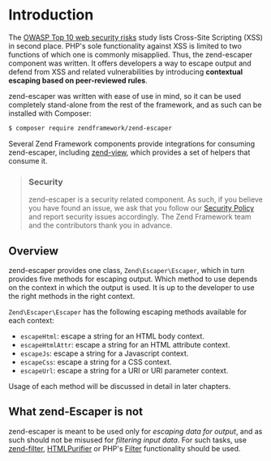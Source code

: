 # Introduction

The [OWASP Top 10 web security risks](https://www.owasp.org/index.php/Top_10_2010-Main)
study lists Cross-Site Scripting (XSS) in second place. PHP's sole functionality
against XSS is limited to two functions of which one is commonly misapplied.
Thus, the zend-escaper component was written. It offers developers a way to
escape output and defend from XSS and related vulnerabilities by introducing
**contextual escaping based on peer-reviewed rules**.

zend-escaper was written with ease of use in mind, so it can be used completely stand-alone from
the rest of the framework, and as such can be installed with Composer:

```bash
$ composer require zendframework/zend-escaper
```

Several Zend Framework components provide integrations for consuming
zend-escaper, including [zend-view](https://github.com/zendframework/zend-view),
which provides a set of helpers that consume it.

> ### Security
>
> zend-escaper is a security related component. As such, if you believe you have
> found an issue, we ask that you follow our [Security  Policy](http://framework.zend.com/security/)
> and report security issues accordingly. The Zend Framework team and the
> contributors thank you in advance.

## Overview

zend-escaper provides one class, `Zend\Escaper\Escaper`, which in turn provides
five methods for escaping output. Which method to use  depends on the context in
which the output is used. It is up to the developer to use the right methods in
the right context.

`Zend\Escaper\Escaper` has the following escaping methods available for each context:

- `escapeHtml`: escape a string for an HTML body context.
- `escapeHtmlAttr`: escape a string for an HTML attribute context.
- `escapeJs`: escape a string for a Javascript context.
- `escapeCss`: escape a string for a CSS context.
- `escapeUrl`: escape a string for a URI or URI parameter context.

Usage of each method will be discussed in detail in later chapters.

## What zend-Escaper is not

zend-escaper is meant to be used only for *escaping data for output*, and as
such should not be misused for *filtering input data*. For such tasks, use
[zend-filter](https://docs.zendframework.com/zend-filter/),
[HTMLPurifier](http://htmlpurifier.org/) or PHP's
[Filter](http://php.net/filter) functionality should be used.
